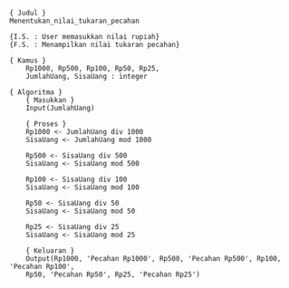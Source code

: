 	{ Judul }
    Menentukan_nilai_tukaran_pecahan

	{I.S. : User memasukkan nilai rupiah}
	{F.S. : Menampilkan nilai tukaran pecahan}

	{ Kamus }
		Rp1000, Rp500, Rp100, Rp50, Rp25,
    	JumlahUang, SisaUang : integer

	{ Algoritma }
		{ Masukkan }
		Input(JumlahUang)

		{ Proses }
		Rp1000 <- JumlahUang div 1000
		SisaUang <- JumlahUang mod 1000

		Rp500 <- SisaUang div 500
		SisaUang <- SisaUang mod 500

		Rp100 <- SisaUang div 100
		SisaUang <- SisaUang mod 100

		Rp50 <- SisaUang div 50
		SisaUang <- SisaUang mod 50

		Rp25 <- SisaUang div 25
		SisaUang <- SisaUang mod 25
	
		{ Keluaran }
		Output(Rp1000, 'Pecahan Rp1000', Rp500, 'Pecahan Rp500', Rp100, 'Pecahan Rp100',
		Rp50, 'Pecahan Rp50', Rp25, 'Pecahan Rp25')
